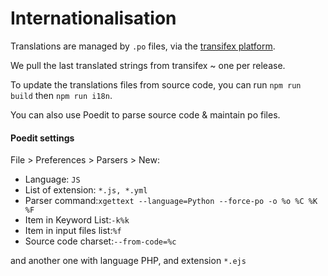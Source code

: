 # Internationalisation

Translations are managed by `.po` files, via the [transifex platform](https://www.transifex.com/qwant-1/qwant-maps/).

We pull the last translated strings from transifex ~ one per release.

To update the translations files from source code, you can run `npm run build` then `npm run i18n`.

You can also use Poedit to parse source code & maintain po files.

#### Poedit settings
File > Preferences > Parsers > New:

* Language: ```JS```
* List of extension: ```*.js, *.yml```
* Parser command:```xgettext --language=Python --force-po -o %o %C %K %F```
* Item in Keyword List:```-k%k```
* Item in input files list:```%f```
* Source code charset:```--from-code=%c```

and another one with language PHP, and extension `*.ejs`

